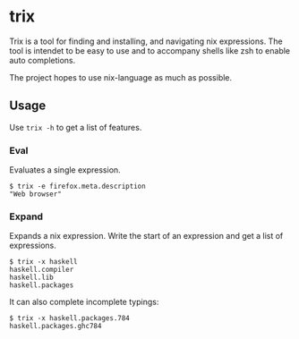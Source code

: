 # trix

Trix is a tool for finding and installing, and navigating nix
expressions. The tool is intendet to be easy to use and to accompany
shells like zsh to enable auto completions.

The project hopes to use nix-language as much as possible.

## Usage
Use `trix -h` to get a list of features.

### Eval 

Evaluates a single expression. 

```shell
$ trix -e firefox.meta.description
"Web browser"
```

### Expand 

Expands a nix expression. Write the start of an expression and get a
list of expressions.

```shell
$ trix -x haskell
haskell.compiler
haskell.lib
haskell.packages
```

It can also complete incomplete typings:

```shell
$ trix -x haskell.packages.784
haskell.packages.ghc784
```
